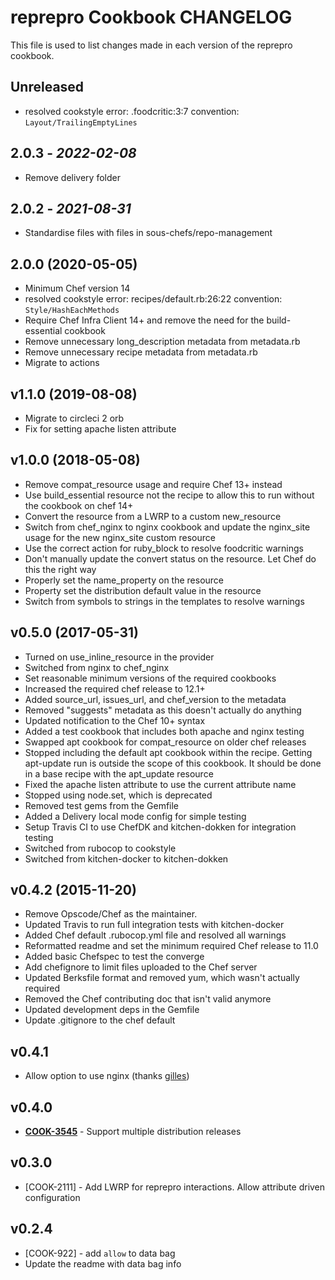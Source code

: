 # reprepro Cookbook CHANGELOG

This file is used to list changes made in each version of the reprepro cookbook.

## Unreleased

- resolved cookstyle error: .foodcritic:3:7 convention: `Layout/TrailingEmptyLines`
## 2.0.3 - *2022-02-08*

- Remove delivery folder

## 2.0.2 - *2021-08-31*

- Standardise files with files in sous-chefs/repo-management

## 2.0.0 (2020-05-05)

- Minimum Chef version 14
- resolved cookstyle error: recipes/default.rb:26:22 convention: `Style/HashEachMethods`
- Require Chef Infra Client 14+ and remove the need for the build-essential cookbook
- Remove unnecessary long_description metadata from metadata.rb
- Remove unnecessary recipe metadata from metadata.rb
- Migrate to actions

## v1.1.0 (2019-08-08)

- Migrate to circleci 2 orb
- Fix for setting apache listen attribute

## v1.0.0 (2018-05-08)

- Remove compat_resource usage and require Chef 13+ instead
- Use build_essential resource not the recipe to allow this to run without the cookbook on chef 14+
- Convert the resource from a LWRP to a custom new_resource
- Switch from chef_nginx to nginx cookbook and update the nginx_site usage for the new nginx_site custom resource
- Use the correct action for ruby_block to resolve foodcritic warnings
- Don't manually update the convert status on the resource. Let Chef do this the right way
- Properly set the name_property on the resource
- Property set the distribution default value in the resource
- Switch from symbols to strings in the templates to resolve warnings

## v0.5.0 (2017-05-31)

- Turned on use_inline_resource in the provider
- Switched from nginx to chef_nginx
- Set reasonable minimum versions of the required cookbooks
- Increased the required chef release to 12.1+
- Added source_url, issues_url, and chef_version to the metadata
- Removed "suggests" metadata as this doesn't actually do anything
- Updated notification to the Chef 10+ syntax
- Added a test cookbook that includes both apache and nginx testing
- Swapped apt cookbook for compat_resource on older chef releases
- Stopped including the default apt cookbook within the recipe. Getting apt-update run is outside the scope of this cookbook. It should be done in a base recipe with the apt_update resource
- Fixed the apache listen attribute to use the current attribute name
- Stopped using node.set, which is deprecated
- Removed test gems from the Gemfile
- Added a Delivery local mode config for simple testing
- Setup Travis CI to use ChefDK and kitchen-dokken for integration testing
- Switched from rubocop to cookstyle
- Switched from kitchen-docker to kitchen-dokken

## v0.4.2 (2015-11-20)

- Remove Opscode/Chef as the maintainer.
- Updated Travis to run full integration tests with kitchen-docker
- Added Chef default .rubocop.yml file and resolved all warnings
- Reformatted readme and set the minimum required Chef release to 11.0
- Added basic Chefspec to test the converge
- Add chefignore to limit files uploaded to the Chef server
- Updated Berksfile format and removed yum, which wasn't actually required
- Removed the Chef contributing doc that isn't valid anymore
- Updated development deps in the Gemfile
- Update .gitignore to the chef default

## v0.4.1

- Allow option to use nginx (thanks [gilles](https://github.com/gilles))

## v0.4.0

- **[COOK-3545](https://tickets.opscode.com/browse/COOK-3545)** - Support multiple distribution releases

## v0.3.0

- [COOK-2111] - Add LWRP for reprepro interactions. Allow attribute driven configuration

## v0.2.4

- [COOK-922] - add `allow` to data bag
- Update the readme with data bag info

